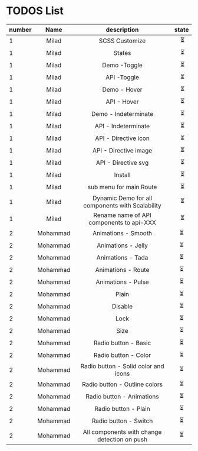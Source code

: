 # TODOS List


| number | Name |                                           description                                      | state
| ------ |:-----------:|:-----------:| :-----------------------------------------------------------------------------------------:|
|    1   |  Milad      |  SCSS Customize                                                                             |️️ ⏳ 
|    1   |  Milad      |  States                                                                                     |️️ ⏳ 
|    1   |  Milad      |  Demo -Toggle                                                                               |️️ ⏳ 
|    1   |  Milad      |  API -Toggle                                                                                |️️ ⏳ 
|    1   |  Milad      |  Demo - Hover                                                                               |️️ ⏳ 
|    1   |  Milad      |  API - Hover                                                                                |️️ ⏳ 
|    1   |  Milad      |  Demo - Indeterminate                                                                       |️️ ⏳ 
|    1   |  Milad      |  API - Indeterminate                                                                        |️️ ⏳ 
|    1   |  Milad      |  API - Directive icon                                                                       |️️ ⏳ 
|    1   |  Milad      |  API - Directive image                                                                      |️️ ⏳ 
|    1   |  Milad      |  API - Directive svg                                                                        |️️ ⏳ 
|    1   |  Milad      |  Install                                                                                    |️️ ⏳ 
|    1   |  Milad      |  sub menu for main Route                                                                    |️️ ⏳ 
|    1   |  Milad      |  Dynamic Demo for all components with Scalability                                           |️️ ⏳ 
|    1   |  Milad      |  Rename name of API components to api-XXX                                                   |️️ ⏳ 
|    2   |  Mohammad   |  Animations - Smooth                                                                        | ⏳
|    2   |  Mohammad   |  Animations - Jelly                                                                         | ⏳
|    2   |  Mohammad   |  Animations - Tada                                                                          | ⏳
|    2   |  Mohammad   |  Animations - Route                                                                         | ⏳
|    2   |  Mohammad   |  Animations - Pulse                                                                         | ⏳
|    2   |  Mohammad   |  Plain                                                                                      | ⏳
|    2   |  Mohammad   |  Disable                                                                                    | ⏳
|    2   |  Mohammad   |  Lock                                                                                       | ⏳
|    2   |  Mohammad   |  Size                                                                                       | ⏳
|    2   |  Mohammad   |  Radio button - Basic                                                                       | ⏳
|    2   |  Mohammad   |  Radio button - Color                                                                       | ⏳
|    2   |  Mohammad   |  Radio button - Solid color and icons                                                       | ⏳
|    2   |  Mohammad   |  Radio button - Outline colors                                                              | ⏳
|    2   |  Mohammad   |  Radio button - Animations                                                                  | ⏳
|    2   |  Mohammad   |  Radio button - Plain                                                                       | ⏳
|    2   |  Mohammad   |  Radio button - Switch                                                                      | ⏳
|    2   |  Mohammad   |  All components with change detection on push                                               | ⏳

